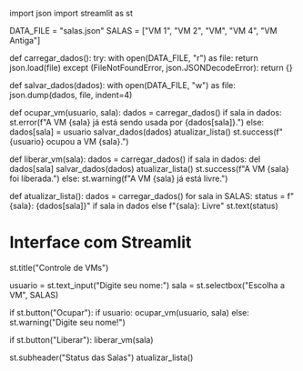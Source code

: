 import json
import streamlit as st

DATA_FILE = "salas.json"
SALAS = ["VM 1", "VM 2", "VM", "VM 4", "VM Antiga"]

def carregar_dados():
    try:
        with open(DATA_FILE, "r") as file:
            return json.load(file)
    except (FileNotFoundError, json.JSONDecodeError):
        return {}

def salvar_dados(dados):
    with open(DATA_FILE, "w") as file:
        json.dump(dados, file, indent=4)

def ocupar_vm(usuario, sala):
    dados = carregar_dados()
    if sala in dados:
        st.error(f"A VM {sala} já está sendo usada por {dados[sala]}.")
    else:
        dados[sala] = usuario
        salvar_dados(dados)
        atualizar_lista()
        st.success(f"{usuario} ocupou a VM {sala}.")

def liberar_vm(sala):
    dados = carregar_dados()
    if sala in dados:
        del dados[sala]
        salvar_dados(dados)
        atualizar_lista()
        st.success(f"A VM {sala} foi liberada.")
    else:
        st.warning(f"A VM {sala} já está livre.")

def atualizar_lista():
    dados = carregar_dados()
    for sala in SALAS:
        status = f"{sala}: {dados[sala]}" if sala in dados else f"{sala}: Livre"
        st.text(status)

# Interface com Streamlit
st.title("Controle de VMs")

usuario = st.text_input("Digite seu nome:")
sala = st.selectbox("Escolha a VM", SALAS)

if st.button("Ocupar"):
    if usuario:
        ocupar_vm(usuario, sala)
    else:
        st.warning("Digite seu nome!")

if st.button("Liberar"):
    liberar_vm(sala)

st.subheader("Status das Salas")
atualizar_lista()
